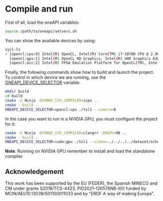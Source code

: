 # Compile and run
First of all, load the oneAPI variables:

```bash
source /path/to/oneapi/setvars.sh
```

You can show the available devices by using:

```bash
sycl-ls
> [opencl:cpu:0] Intel(R) OpenCL, Intel(R) Core(TM) i7-10700 CPU @ 2.90GHz 3.0 [2023.16.6.0.22_223734]
  [opencl:gpu:1] Intel(R) OpenCL HD Graphics, Intel(R) UHD Graphics 630 3.0 [23.05.25593.11]
  [opencl:acc:2] Intel(R) FPGA Emulation Platform for OpenCL(TM), Intel(R) FPGA Emulation Device 1.2 [2023.15.3.0.20_160000]
```
Finally, the following commands show how to build and launch the project. To control in which device we are running, use the [ONEAPI_DEVICE_SELECTOR](https://github.com/intel/llvm/blob/sycl/sycl/doc/EnvironmentVariables.md#oneapi-device-selector) variable. 

```bash
mkdir build
cd build
cmake -G Ninja -DCMAKE_CXX_COMPILER=icpx ..
cmake --build .
ONEAPI_DEVICE_SELECTOR=opencl:cpu ./tvl1 --camera=0
```

In the case you want to run in a NVIDIA GPU, you must configure the project for it:

```bash
cmake -G Ninja -DCMAKE_CXX_COMPILER=clang++ -DNGPU=ON ..
cmake --build .
ONEAPI_DEVICE_SELECTOR=cuda:gpu ./tvl1 --video=../../../../dataset/schoolgirls.mp4
```

**Note**: Running on NVIDIA GPU remember to install and load the standalone compiler.

## Acknowledgement
This work has been supported by the EU (FEDER), the Spanish MINECO and CM under grants S2018/TCS-4423, PID2021-126576NB-I00 funded by MCIN/AEI/10.13039/501100011033 and by "ERDF A way of making Europe".